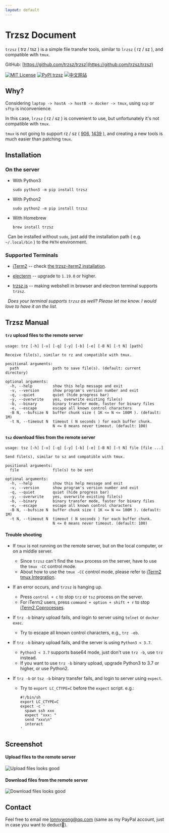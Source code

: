 ```yaml
---
layout: default
---
```


# Trzsz Document

`trzsz` ( trz / tsz ) is a simple file transfer tools, similar to `lrzsz` ( rz / sz ), and compatible with `tmux`.

GitHub: [https://github.com/trzsz/trzsz](https://github.com/trzsz/trzsz)

[![MIT License](https://img.shields.io/badge/license-MIT-green.svg?style=flat)](https://choosealicense.com/licenses/mit/)
[![PyPI trzsz](https://img.shields.io/pypi/v/trzsz?style=flat)](https://pypi.python.org/pypi/trzsz/)
[![中文网站](https://img.shields.io/badge/%E4%B8%AD%E6%96%87-%E7%BD%91%E7%AB%99-blue?style=flat)](https://trzsz.github.io/cn/)


## Why?

Considering `laptop -> hostA -> hostB -> docker -> tmux`, using `scp` or `sftp` is inconvenience.

In this case, `lrzsz` ( rz / sz ) is convenient to use, but unfortunately it's not compatible with `tmux`.

`tmux` is not going to support rz / sz ( [906](https://github.com/tmux/tmux/issues/906), [1439](https://github.com/tmux/tmux/issues/1439) ), and creating a new tools is much easier than patching `tmux`.


## Installation

### On the server

* With Python3
  ```
  sudo python3 -m pip install trzsz
  ```

* With Python2
  ```
  sudo python2 -m pip install trzsz
  ```

* With Homebrew
  ```
  brew install trzsz
  ```

<!--
* With Node.js
  *Under development ...*

* With APT
  *Under development ...*
-->

&nbsp;&nbsp;Can be installed without `sudo`, just add the installation path ( e.g. `~/.local/bin` ) to the `PATH` environment.


### Supported Terminals

* [iTerm2](https://iterm2.com/) -- check [the trzsz-iterm2 installation](https://trzsz.github.io/iterm2).

* [electerm](https://electerm.github.io/electerm/) -- upgrade to `1.19.0` or higher.

* [trzsz.js](https://github.com/trzsz/trzsz.js) -- making webshell in browser and electron terminal supports `trzsz`.

&nbsp;&nbsp;*Does your terminal supports `trzsz` as well? Please let me know. I would love to have it on the list.*


## Trzsz Manual

#### `trz` upload files to the remote server
  ```
  usage: trz [-h] [-v] [-q] [-y] [-b] [-e] [-B N] [-t N] [path]

  Receive file(s), similar to rz and compatible with tmux.

  positional arguments:
    path               path to save file(s). (default: current directory)

  optional arguments:
    -h, --help         show this help message and exit
    -v, --version      show program's version number and exit
    -q, --quiet        quiet (hide progress bar)
    -y, --overwrite    yes, overwrite existing file(s)
    -b, --binary       binary transfer mode, faster for binary files
    -e, --escape       escape all known control characters
    -B N, --bufsize N  buffer chunk size ( 1K <= N <= 100M ). (default: 1M)
    -t N, --timeout N  timeout ( N seconds ) for each buffer chunk.
                       N <= 0 means never timeout. (default: 100)
  ```

#### `tsz` download files from the remote server
  ```
  usage: tsz [-h] [-v] [-q] [-y] [-b] [-e] [-B N] [-t N] file [file ...]

  Send file(s), similar to sz and compatible with tmux.

  positional arguments:
    file               file(s) to be sent

  optional arguments:
    -h, --help         show this help message and exit
    -v, --version      show program's version number and exit
    -q, --quiet        quiet (hide progress bar)
    -y, --overwrite    yes, overwrite existing file(s)
    -b, --binary       binary transfer mode, faster for binary files
    -e, --escape       escape all known control characters
    -B N, --bufsize N  buffer chunk size ( 1K <= N <= 100M ). (default: 1M)
    -t N, --timeout N  timeout ( N seconds ) for each buffer chunk.
                       N <= 0 means never timeout. (default: 100)
  ```

#### Trouble shooting
* If `tmux` is not running on the remote server, but on the local computer, or on a middle server.
  * Since `trzsz` can't find the `tmux` process on the server, have to use the `tmux -CC` control mode.
  * About how to use the `tmux -CC` control mode, please refer to [iTerm2 tmux Integration](https://trzsz.github.io/tmuxcc).

* If an error occurs, and `trzsz` is hanging up.
  * Press `control + c` to stop `trz` or `tsz` process on the server.
  * For iTerm2 users, press `command + option + shift + r` to stop [iTerm2 Coprocesses](https://iterm2.com/documentation-coprocesses.html).

* If `trz -b` binary upload fails, and login to server using `telnet` or `docker exec`.
  * Try to escape all known control characters, e.g., `trz -eb`.

* If `trz -b` binary upload fails, and the server is using `Python3 < 3.7`.
  * `Python3 < 3.7` supports base64 mode, just don't use `trz -b`, use `trz` instead.
  * If you want to use `trz -b` binary upload, upgrade Python3 to 3.7 or higher, or use Python2.

* If `trz -b` or `tsz -b` binary transfer fails, and login to server using `expect`.
  * Try to `export LC_CTYPE=C` before the `expect` script. e.g.:
    ```
    #!/bin/sh
    export LC_CTYPE=C
    expect -c '
      spawn ssh xxx
      expect "xxx: "
      send "xxx\n"
      interact
    '
    ```

## Screenshot

#### Upload files to the remote server

  ![Upload files looks good](https://trzsz.github.io/images/upload.gif)

#### Download files from the remote server

  ![Download files looks good](https://trzsz.github.io/images/download.gif)


## Contact

Feel free to email me <lonnywong@qq.com> (same as my PayPal account, just in case you want to deduct🤑).
